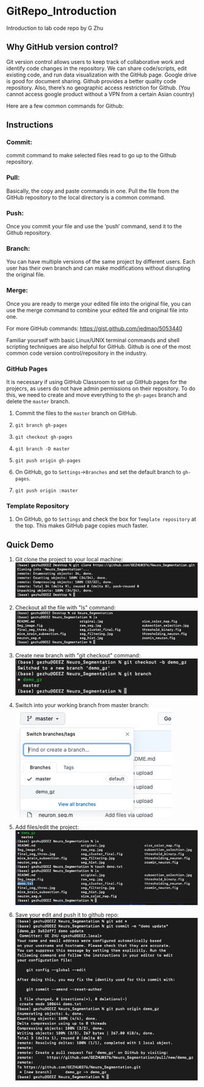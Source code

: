 # GitRepo_Introduction
Introduction to lab code repo
by G Zhu

## Why GitHub version control?

Git version control allows users to keep track of collaborative work and identify code changes in the repository. We can share code/scripts, edit existing code, and run data visualization with the GitHub page. Google drive is good for document sharing. Github provides a better quality code repository. Also, there’s no geographic access restriction for Github. (You cannot access google product without a VPN from a certain Asian country)

Here are a few common commands for Github:

## Instructions

### Commit:
commit command to make selected files read to go up to the Github repository. 

### Pull:
Basically, the copy and paste commands in one. Pull the file from the GitHub repository to the local directory is a common command. 

### Push:
Once you commit your file and use the ‘push’ command, send it to the Github repository. 

### Branch: 
You can have multiple versions of the same project by different users. Each user has their own branch and can make modifications without disrupting the original file. 

### Merge:
Once you are ready to merge your edited file into the original file, you can use the merge command to combine your edited file and original file into one. 

For more GitHub commands: https://gist.github.com/jedmao/5053440 

Familiar yourself with basic Linux/UNIX terminal commands and shell scripting techniques are also helpful for GitHub. Github is one of the most common code version control/repository in the industry. 

### GitHub Pages

It is necessary if using GitHub Classroom to set up GitHub pages for the projecrs, as users do not have admin permissions on their repository. To do this, we need to create and move everything to the `gh-pages` branch and delete the `master` branch.

1. Commit the files to the `master` branch on GitHub.

1. `git branch gh-pages`

1. `git checkout gh-pages`

1. `git branch -D master`

1. `git push origin gh-pages`

1. On GitHub, go to `Settings`->`Branches` and set the default branch to `gh-pages`.

1. `git push origin :master`

### Template Repository

1. On GitHub, go to `Settings` and check the box for `Template repository` at the top. This makes GitHub page copies much faster.


## Quick Demo 
1. Git clone the project to your local machine:
![](images/git_clone.png)

2. Checkout all the file with "ls" command:
![](images/ls_cloned.png)

3. Create new branch with "git checkout" command:
![](images/checkcurrentbranch.png)

4. Switch into your working branch from master branch:
![](images/newBranch_ongit.png)

5. Add files/edit the project:
![](images/create_demo.png)

6. Save your edit and push it to github repo:
![](images/pushcode.png)
